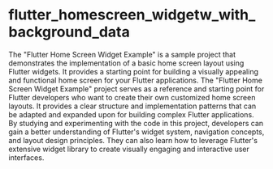 # flutter_homescreen_widgetw_with_background_data
The "Flutter Home Screen Widget Example" is a sample project that demonstrates the implementation of a basic home screen layout using Flutter widgets. It provides a starting point for building a visually appealing and functional home screen for your Flutter applications.
The "Flutter Home Screen Widget Example" project serves as a reference and starting point for Flutter developers who want to create their own customized home screen layouts. It provides a clear structure and implementation patterns that can be adapted and expanded upon for building complex Flutter applications.
By studying and experimenting with the code in this project, developers can gain a better understanding of Flutter's widget system, navigation concepts, and layout design principles. They can also learn how to leverage Flutter's extensive widget library to create visually engaging and interactive user interfaces.
